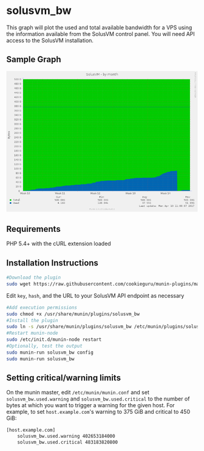 solusvm_bw
==========
This graph will plot the used and total available bandwidth for a VPS using the
information available from the SolusVM control panel.  You will need API access
to the SolusVM installation.

Sample Graph
------------
![Graph of solusvm_bw](https://raw.githubusercontent.com/cookieguru/munin-plugins/screenshots/solusvm_bw.png)

Requirements
------------
PHP 5.4+ with the cURL extension loaded

Installation Instructions
-------------------------
```bash
#Download the plugin
sudo wget https://raw.githubusercontent.com/cookieguru/munin-plugins/master/solusvm_bw/solusvm_bw -O /usr/share/munin/plugins/solusvm_bw
```
Edit `key`, `hash`, and the URL to your SolusVM API endpoint as necessary
```bash
#Add execution permissions
sudo chmod +x /usr/share/munin/plugins/solusvm_bw
#Install the plugin
sudo ln -s /usr/share/munin/plugins/solusvm_bw /etc/munin/plugins/solusvm_bw
#Restart munin-node
sudo /etc/init.d/munin-node restart
#Optionally, test the output
sudo munin-run solusvm_bw config
sudo munin-run solusvm_bw
```

Setting critical/warning limits
-------------------------------
On the munin master, edit `/etc/munin/munin.conf` and set
`solusvm_bw.used.warning` and `solusvm_bw.used.critical` to the number of bytes
at which you want to trigger a warning for the given host.  For example, to set
`host.example.com`'s warning to 375 GiB and critical to 450 GiB:
```plain
[host.example.com]
	solusvm_bw.used.warning 402653184000
	solusvm_bw.used.critical 483183820800
```